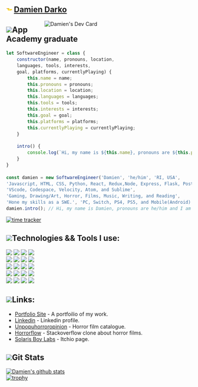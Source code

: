<img src="./rubberduck_squish.gif"> [Damien Darko][portfolio]
---
<a href="https://app.daily.dev/zomking"><img src="https://api.daily.dev/devcards/dd62f7d4becf47afae962bd76829dc29.png?r=4r2" align="right" width="400" alt="Damien's Dev Card"/></a>

<img src="https://img.icons8.com/plasticine/2x/saving-book.png" height="30px">App Academy graduate    
---    

```javascript
let SoftwareEngineer = class {
	constructor(name, pronouns, location, 
	languages, tools, interests, 
	goal, platforms, currentlyPlaying) {
		this.name = name;
		this.pronouns = pronouns;
		this.location = location;
		this.languages = languages;
		this.tools = tools;
		this.interests = interests;
		this.goal = goal;
		this.platforms = platforms;
		this.currentlyPlaying = currentlyPlaying;
	}

	intro() {
		console.log(`Hi, my name is ${this.name}, pronouns are ${this.pronouns} and I am a Software Engineer. I live in ${this.location} and I am a graduate of App Academy. I am an avid gamer but right now I am currently playing ${this.currentlyPlaying}. Some languages I know are ${this.languages} and the tools I use: ${this.tools}. Thanks for stopping by!`);
	}
}

const damien = new SoftwareEngineer('Damien', 'he/him', 'RI, USA', 
'Javascript, HTML, CSS, Python, React, Redux,Node, Express, Flask, PostgreSQL, Jinja, and Pug', 
'VScode, Codespace, Velocity, Atom, and Sublime', 
'Gaming, Drawing/Art, Horror, Films, Music, Writing, and Reading', 
'Hone my skills as a SWE.', 'PC, Switch, PS4, PS5, and Mobile(Android)', 'Elden Ring');
damien.intro(); // Hi, my name is Damien, pronouns are he/him and I am a Software Engineer. I live in RI, USA and I am a graduate of App Academy. I am an avid gamer but right now I am currently playing Elden Ring. Some languages I know are Javascript, HTML, CSS, Python, React, Redux,Node, Express, Flask, PostgreSQL, Jinja, and Pug and the tools I use: VScode, Codespace, Velocity, Atom, and Sublime. Thanks for stopping by!
```

[![time tracker](https://wakatime.com/badge/github/djangothesolarboy/djangothesolarboy.svg)](https://wakatime.com/badge/github/djangothesolarboy/djangothesolarboy)  


<img src="https://img.icons8.com/cotton/2x/wrench--v2.png" height="20px">Technologies && Tools I use:
---  
![](https://img.shields.io/badge/-Javasript-58C9F2?style=flat-square&logo=javascript&logoColor=white) 
![](https://img.shields.io/badge/-Python-58C9F2?style=flat-square&logo=python&logoColor=white) 
![](https://img.shields.io/badge/-HTML-58C9F2?style=flat-square&logo=html5&logoColor=white) 
![](https://img.shields.io/badge/-CSS-58C9F2?style=flat-square&logo=css3&logoColor=white)  
![](https://img.shields.io/badge/-Express-EDA4B2?style=flat-square&logo=express&logoColor=white) 
![](https://img.shields.io/badge/-Flask-EDA4B2?style=flat-square&logo=flask&logoColor=white) 
![](https://img.shields.io/badge/-React-EDA4B2?style=flat-square&logo=react&logoColor=white) 
![](https://img.shields.io/badge/-Redux-EDA4B2?style=flat-square&logo=redux&logoColor=white)  
![](https://img.shields.io/badge/-Nodemon-ffffff?style=flat-square&logo=nodemon&logoColor=black) 
![](https://img.shields.io/badge/-Node.js-ffffff?style=flat-square&logo=node.js&logoColor=black) 
![](https://img.shields.io/badge/-Git-ffffff?style=flat-square&logo=git&logoColor=black) 
![](https://img.shields.io/badge/-Postgres-ffffff?style=flat-square&logo=postgresql&logoColor=black)   
![](https://img.shields.io/badge/-Firefox-EDA4B2?style=flat-square&logo=firefox&logoColor=white) 
![](https://img.shields.io/badge/-Windows10-EDA4B2?style=flat-square&logo=windows&logoColor=white) 
![](https://img.shields.io/badge/-Postman-EDA4B2?style=flat-square&logo=postman&logoColor=white) 
![](https://img.shields.io/badge/-Docker-EDA4B2?style=flat-square&logo=docker&logoColor=white)  
![](https://img.shields.io/badge/-VSCode-58C9F2?style=flat-square&logo=visual-studio-code&logoColor=white) 
![](https://img.shields.io/badge/-Sublime-58C9F2?style=flat-square&logo=sublime-text&logoColor=white) 
![](https://img.shields.io/badge/-Atom-58C9F2?style=flat-square&logo=atom&logoColor=white) 
![](https://img.shields.io/badge/-Unity-58C9F2?style=flat-square&logo=unity&logoColor=white) 

<img src="https://img.icons8.com/cotton/2x/web-design.png" height="20px">Links:
---
- [Portfolio Site][portfolio] - A portfoilio of my work.
- [Linkedin][linkedin] - Linkedin profile.
- [Unpopuhorroropinion][unpop] - Horror film catalogue.
- [Horrorflow][horrorflow] - Stackoverflow clone about horror films.
- [Solaris Boy Labs][mygames] - Itchio page.   


<img src="https://img.icons8.com/dusk/2x/statistics.png" height="20px" padding-top="5px">Git Stats
---
[![Damien's github stats](https://github-readme-stats.vercel.app/api?username=djangothesolarboy&show_icons=true&theme=dark)](https://github.com/djangothesolarboy/github-readme-stats)  
[![trophy](https://github-profile-trophy.vercel.app/?username=djangothesolarboy&theme=onedark)](https://github.com/djangothesolarboy/github-profile-trophy)  


[mygames]: https://solarisboylabs.itch.io/
[horrorflow]: https://horrorflow.herokuapp.com
[portfolio]: https://damiendarko.netlify.app/
[unpop]: https://unpopuhorror.herokuapp.com/
[linkedin]: https://www.linkedin.com/in/damien-darko/
